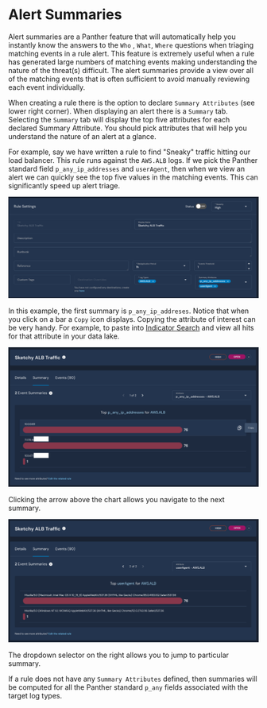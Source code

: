 # Alert Summaries

Alert summaries are a Panther feature that will automatically help you instantly know the answers to the `Who` , `What`, `Where` questions when triaging matching events in a rule alert. This feature is extremely useful when a rule has generated large numbers of matching events making understanding the nature of the threat\(s\) difficult. The alert summaries provide a view over all of the matching events that is often sufficient to avoid manually reviewing each event individually.

When creating a rule there is the option to declare `Summary Attributes` \(see lower right corner\). When displaying an alert there is a `Summary` tab. Selecting the `Summary` tab will display the top five attributes for each declared Summary Attribute. You should pick attributes that will help you understand the nature of an alert at a glance.

For example, say we have written a rule to find "Sneaky" traffic hitting our load balancer. This rule runs against the `AWS.ALB` logs. If we pick the Panther standard field `p_any_ip_addresses` and `userAgent`, then when we view an alert we can quickly see the top five values in the matching events. This can significantly speed up alert triage.

![Summary Attributes](../.gitbook/assets/rule-with-summary-attributes.png)

In this example, the first summary is `p_any_ip_addreses`. Notice that when you click on a bar a `Copy` icon displays. Copying the attribute of interest can be very handy. For example, to paste into [Indicator Search](../data-analytics/indicator-search.md) and view all hits for that attribute in your data lake.

![Alert Summary 1](../.gitbook/assets/alert-summary-1.png)

Clicking the arrow above the chart allows you navigate to the next summary.

![Alert Summary 2](../.gitbook/assets/alert-summary-2.png)

The dropdown selector on the right allows you to jump to particular summary.

If a rule does not have any `Summary Attributes` defined, then summaries will be computed for all the Panther standard `p_any` fields associated with the target log types.

